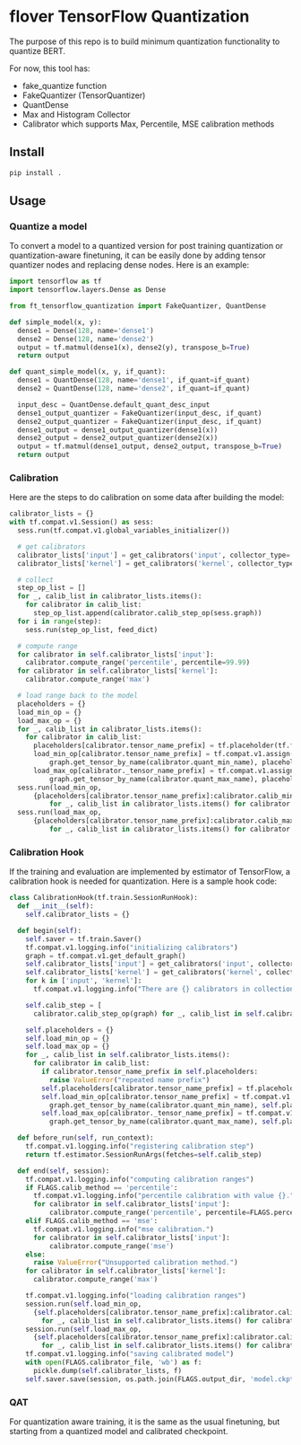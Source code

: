 # flover TensorFlow Quantization

The purpose of this repo is to build minimum quantization functionality to quantize BERT.

For now, this tool has:
  - fake_quantize function
  - FakeQuantizer (TensorQuantizer)
  - QuantDense
  - Max and Histogram Collector
  - Calibrator which supports Max, Percentile, MSE calibration methods

## Install

```bash
pip install .
```

## Usage

### Quantize a model
To convert a model to a quantized version for post training quantization or quantization-aware finetuning, it can be easily done by adding tensor quantizer nodes and replacing dense nodes.
Here is an example:

```python
import tensorflow as tf
import tensorflow.layers.Dense as Dense

from ft_tensorflow_quantization import FakeQuantizer, QuantDense

def simple_model(x, y):
  dense1 = Dense(128, name='dense1')
  dense2 = Dense(128, name='dense2')
  output = tf.matmul(dense1(x), dense2(y), transpose_b=True)
  return output

def quant_simple_model(x, y, if_quant):
  dense1 = QuantDense(128, name='dense1', if_quant=if_quant)
  dense2 = QuantDense(128, name='dense2', if_quant=if_quant)

  input_desc = QuantDense.default_quant_desc_input
  dense1_output_quantizer = FakeQuantizer(input_desc, if_quant)
  dense2_output_quantizer = FakeQuantizer(input_desc, if_quant)
  dense1_output = dense1_output_quantizer(dense1(x))
  dense2_output = dense2_output_quantizer(dense2(x))
  output = tf.matmul(dense1_output, dense2_output, transpose_b=True)
  return output
```

### Calibration
Here are the steps to do calibration on some data after building the model:

```python
calibrator_lists = {}
with tf.compat.v1.Session() as sess:
  sess.run(tf.compat.v1.global_variables_initializer())

  # get calibrators
  calibrator_lists['input'] = get_calibrators('input', collector_type='histogram')
  calibrator_lists['kernel'] = get_calibrators('kernel', collector_type='max', axis=1)

  # collect
  step_op_list = []
  for _, calib_list in calibrator_lists.items():
    for calibrator in calib_list:
      step_op_list.append(calibrator.calib_step_op(sess.graph))
  for i in range(step):
    sess.run(step_op_list, feed_dict)

  # compute range
  for calibrator in self.calibrator_lists['input']:
    calibrator.compute_range('percentile', percentile=99.99)
  for calibrator in self.calibrator_lists['kernel']:
    calibrator.compute_range('max')

  # load range back to the model
  placeholders = {}
  load_min_op = {}
  load_max_op = {}
  for _, calib_list in calibrator_lists.items():
    for calibrator in calib_list:
      placeholders[calibrator.tensor_name_prefix] = tf.placeholder(tf.float32)
      load_min_op[calibrator.tensor_name_prefix] = tf.compat.v1.assign(
          graph.get_tensor_by_name(calibrator.quant_min_name), placeholders[calibrator.tensor_name_prefix])
      load_max_op[calibrator._tensor_name_prefix] = tf.compat.v1.assign(
          graph.get_tensor_by_name(calibrator.quant_max_name), placeholders[calibrator.tensor_name_prefix])
  sess.run(load_min_op,
      {placeholders[calibrator.tensor_name_prefix]:calibrator.calib_min \
          for _, calib_list in calibrator_lists.items() for calibrator in calib_list})
  sess.run(load_max_op,
      {placeholders[calibrator.tensor_name_prefix]:calibrator.calib_max \
          for _, calib_list in calibrator_lists.items() for calibrator in calib_list})
```

### Calibration Hook
If the training and evaluation are implemented by estimator of TensorFlow, a calibration hook is needed for quantization.
Here is a sample hook code:

```python
class CalibrationHook(tf.train.SessionRunHook):
  def __init__(self):
    self.calibrator_lists = {}

  def begin(self):
    self.saver = tf.train.Saver()
    tf.compat.v1.logging.info("initializing calibrators")
    graph = tf.compat.v1.get_default_graph()
    self.calibrator_lists['input'] = get_calibrators('input', collector_type='histogram')
    self.calibrator_lists['kernel'] = get_calibrators('kernel', collector_type='max', axis=1)
    for k in ['input', 'kernel']:
      tf.compat.v1.logging.info("There are {} calibrators in collection '{}'".format(len(self.calibrator_lists[k]), k))

    self.calib_step = [
      calibrator.calib_step_op(graph) for _, calib_list in self.calibrator_lists.items() for calibrator in calib_list]

    self.placeholders = {}
    self.load_min_op = {}
    self.load_max_op = {}
    for _, calib_list in self.calibrator_lists.items():
      for calibrator in calib_list:
        if calibrator.tensor_name_prefix in self.placeholders:
          raise ValueError("repeated name prefix")
        self.placeholders[calibrator.tensor_name_prefix] = tf.placeholder(tf.float32)
        self.load_min_op[calibrator.tensor_name_prefix] = tf.compat.v1.assign(
          graph.get_tensor_by_name(calibrator.quant_min_name), self.placeholders[calibrator.tensor_name_prefix])
        self.load_max_op[calibrator._tensor_name_prefix] = tf.compat.v1.assign(
          graph.get_tensor_by_name(calibrator.quant_max_name), self.placeholders[calibrator.tensor_name_prefix])

  def before_run(self, run_context):
    tf.compat.v1.logging.info("registering calibration step")
    return tf.estimator.SessionRunArgs(fetches=self.calib_step)

  def end(self, session):
    tf.compat.v1.logging.info("computing calibration ranges")
    if FLAGS.calib_method == 'percentile':
      tf.compat.v1.logging.info("percentile calibration with value {}.".format(FLAGS.percentile))
      for calibrator in self.calibrator_lists['input']:
          calibrator.compute_range('percentile', percentile=FLAGS.percentile)
    elif FLAGS.calib_method == 'mse':
      tf.compat.v1.logging.info("mse calibration.")
      for calibrator in self.calibrator_lists['input']:
          calibrator.compute_range('mse')
    else:
      raise ValueError("Unsupported calibration method.")
    for calibrator in self.calibrator_lists['kernel']:
      calibrator.compute_range('max')

    tf.compat.v1.logging.info("loading calibration ranges")
    session.run(self.load_min_op,
      {self.placeholders[calibrator.tensor_name_prefix]:calibrator.calib_min \
        for _, calib_list in self.calibrator_lists.items() for calibrator in calib_list})
    session.run(self.load_max_op,
      {self.placeholders[calibrator.tensor_name_prefix]:calibrator.calib_max \
        for _, calib_list in self.calibrator_lists.items() for calibrator in calib_list})
    tf.compat.v1.logging.info("saving calibrated model")
    with open(FLAGS.calibrator_file, 'wb') as f:
      pickle.dump(self.calibrator_lists, f)
    self.saver.save(session, os.path.join(FLAGS.output_dir, 'model.ckpt-calibrated'))
```

### QAT
For quantization aware training, it is the same as the usual finetuning, but starting from a quantized model and calibrated checkpoint.
